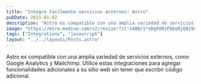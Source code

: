 ```yaml
---
title: "Integre facilmente servicios externos: Astro"
pubDate: 2023-01-02
description: "Astro es compatible con una amplia variedad de servicios externos"
image: "https://miro.medium.com/v2/resize:fit:1400/1*oDgPd01FKboRjQA19CZYIw.png"
tags: ["Integrations", "javascript"]
layout: "../../layouts/Posts.astro"
---
```


Astro es compatible con una amplia variedad de servicios externos, como Google Analytics y Mailchimp. Utilice estas integraciones para agregar funcionalidades adicionales a su sitio web sin tener que escribir código adicional.
